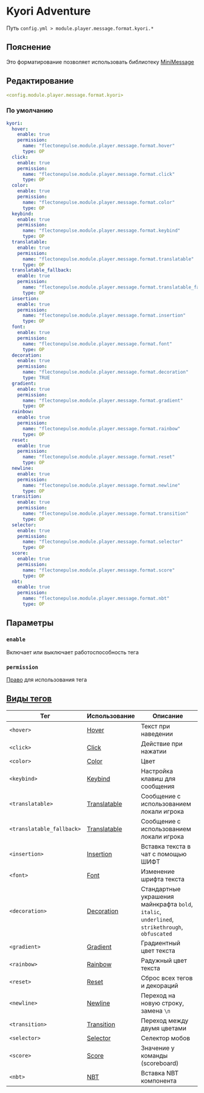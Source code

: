 # Kyori Adventure
Путь `config.yml > module.player.message.format.kyori.*`

## Пояснение
Это форматирование позволяет использовать библиотеку [MiniMessage](https://docs.advntr.dev/minimessage/format.html#standard-tags)

## Редактирование
```yaml
<config.module.player.message.format.kyori>
```

### По умолчанию
```yaml
kyori:
  hover:
    enable: true
    permission:
      name: "flectonepulse.module.player.message.format.hover"
      type: OP
  click:
    enable: true
    permission:
      name: "flectonepulse.module.player.message.format.click"
      type: OP
  color:
    enable: true
    permission:
      name: "flectonepulse.module.player.message.format.color"
      type: OP
  keybind:
    enable: true
    permission:
      name: "flectonepulse.module.player.message.format.keybind"
      type: OP
  translatable:
    enable: true
    permission:
      name: "flectonepulse.module.player.message.format.translatable"
      type: OP
  translatable_fallback:
    enable: true
    permission:
      name: "flectonepulse.module.player.message.format.translatable_fallback"
      type: OP
  insertion:
    enable: true
    permission:
      name: "flectonepulse.module.player.message.format.insertion"
      type: OP
  font:
    enable: true
    permission:
      name: "flectonepulse.module.player.message.format.font"
      type: OP
  decoration:
    enable: true
    permission:
      name: "flectonepulse.module.player.message.format.decoration"
      type: TRUE
  gradient:
    enable: true
    permission:
      name: "flectonepulse.module.player.message.format.gradient"
      type: OP
  rainbow:
    enable: true
    permission:
      name: "flectonepulse.module.player.message.format.rainbow"
      type: OP
  reset:
    enable: true
    permission:
      name: "flectonepulse.module.player.message.format.reset"
      type: OP
  newline:
    enable: true
    permission:
      name: "flectonepulse.module.player.message.format.newline"
      type: OP
  transition:
    enable: true
    permission:
      name: "flectonepulse.module.player.message.format.transition"
      type: OP
  selector:
    enable: true
    permission:
      name: "flectonepulse.module.player.message.format.selector"
      type: OP
  score:
    enable: true
    permission:
      name: "flectonepulse.module.player.message.format.score"
      type: OP
  nbt:
    enable: true
    permission:
      name: "flectonepulse.module.player.message.format.nbt"
      type: OP
```

## Параметры

### `enable`

Включает или выключает работоспособность тега

### `permission`

[Право](/ru/config/module/#пояснение) для использования тега

## [Виды тегов](https://docs.advntr.dev/minimessage/format.html#standard-tags)

| Тег                       | Использование                                                                | Описание                                                                                       |
|---------------------------|------------------------------------------------------------------------------|------------------------------------------------------------------------------------------------|
| `<hover>`                 | [Hover](https://docs.advntr.dev/minimessage/format.html#hover)               | Текст при наведении                                                                            |
| `<click>`                 | [Click](https://docs.advntr.dev/minimessage/format.html#click)               | Действие при нажатии                                                                           |
| `<color>`                 | [Color](https://docs.advntr.dev/minimessage/format.html#color)               | Цвет                                                                                           |
| `<keybind>`               | [Keybind](https://docs.advntr.dev/minimessage/format.html#keybind)           | Настройка клавиш для сообщения                                                                 |
| `<translatable>`          | [Translatable](https://docs.advntr.dev/minimessage/format.html#translatable) | Сообщение с использованием локали игрока                                                       |
| `<translatable_fallback>` | [Translatable](https://docs.advntr.dev/minimessage/format.html#translatable) | Сообщение с использованием локали игрока                                                       |
| `<insertion>`             | [Insertion](https://docs.advntr.dev/minimessage/format.html#insertion)       | Вставка текста в чат с помощью ШИФТ                                                            |
| `<font>`                  | [Font](https://docs.advntr.dev/minimessage/format.html#font)                 | Изменение шрифта текста                                                                        |
| `<decoration>`            | [Decoration](https://docs.advntr.dev/minimessage/format.html#decoration)     | Стандартные украшения майнкрафта `bold`, `italic`, `underlined`, `strikethrough`, `obfuscated` |
| `<gradient>`              | [Gradient](https://docs.advntr.dev/minimessage/format.html#gradient)         | Градиентный цвет текста                                                                        |
| `<rainbow>`               | [Rainbow](https://docs.advntr.dev/minimessage/format.html#rainbow)           | Радужный цвет текста                                                                           |
| `<reset>`                 | [Reset](https://docs.advntr.dev/minimessage/format.html#reset)               | Сброс всех тегов и декораций                                                                   |
| `<newline>`               | [Newline](https://docs.advntr.dev/minimessage/format.html#newline)           | Переход на новую строку, замена `\n`                                                           |
| `<transition>`            | [Transition](https://docs.advntr.dev/minimessage/format.html#transition)     | Переход между двумя цветами                                                                    |
| `<selector>`              | [Selector](https://docs.advntr.dev/minimessage/format.html#selector)         | Селектор мобов                                                                                 |
| `<score>`                 | [Score](https://docs.advntr.dev/minimessage/format.html#score)               | Значение у команды (scoreboard)                                                                |
| `<nbt>`                   | [NBT](https://docs.advntr.dev/minimessage/format.html#nbt)                   | Вставка NBT компонента                                                                         |
